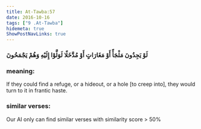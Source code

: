 ```yaml
---
title: At-Tawba:57
date: 2016-10-16
tags: ["9 .At-Tawba"]
hidemeta: true 
ShowPostNavLinks: true 
---
```

### لَوْ يَجِدُونَ مَلْجَأً أَوْ مَغَارَاتٍ أَوْ مُدَّخَلًا لَوَلَّوْا إِلَيْهِ وَهُمْ يَجْمَحُونَ
### meaning: 
If they could find a refuge, or a hideout, or a hole [to creep into], they would turn to it in frantic haste.
### similar verses: 

Our AI only can find similar verses with similarity score > 50% 




